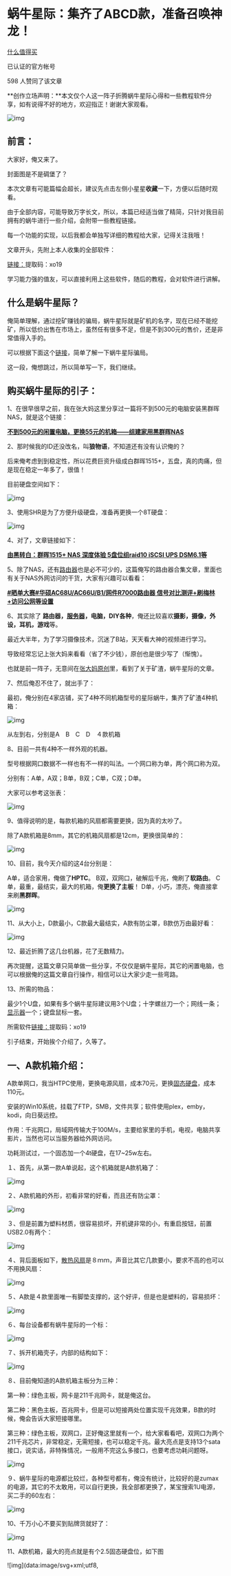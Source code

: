 # 蜗牛星际：集齐了ABCD款，准备召唤神龙！


[什么值得买](https://www.zhihu.com/org/shen-me-zhi-de-mai-76-83)[](https://www.zhihu.com/question/48510028)

已认证的官方帐号

598 人赞同了该文章

**创作立场声明：**本文仅个人这一阵子折腾蜗牛星际心得和一些教程软件分享，如有说得不好的地方，欢迎指正！谢谢大家观看。



![img](https://pic2.zhimg.com/80/v2-fe842d93cdb4673deacd1a01e2af53e5_1440w.jpg)





## 前言：

大家好，俺又来了。

封面图是不是碉堡了？

本次文章有可能篇幅会超长，建议先点击左侧小星星**收藏**一下，方便以后随时观看。

由于全部内容，可能导致万字长文，所以，本篇已经适当做了精简，只针对我目前拥有的蜗牛进行一些介绍，会附带一些教程链接。

每一个功能的实现，以后我都会单独写详细的教程给大家，记得关注我哦！

文章开头，先附上本人收集的全部软件：

[链接：](https://link.zhihu.com/?target=https%3A//pan.baidu.com/s/1CVbHS34ZGDdBsdr97hJf0Q)提取码：xo19

学习能力强的值友，可以直接利用上这些软件，随后的教程，会对软件进行讲解。



## 什么是蜗牛星际？

俺简单理解，通过挖矿赚钱的骗局，蜗牛星际就是矿机的名字，现在已经不能挖矿，所以低价出售在市场上，虽然任有很多不足，但是不到300元的售价，还是非常值得入手的。

可以根据下面这个[链接](https://zhuanlan.zhihu.com/p/59752860)，简单了解一下蜗牛星际骗局。

这一段，俺想跳过，所以简单写一下，我们继续。



## 购买蜗牛星际的引子：

1、在很早很早之前，我在张大妈这里分享过一篇将不到500元的电脑安装黑群晖NAS，就是这个链接：

**[不到500元的闲置电脑，更换55元的机箱——组建家用黑群晖NAS](https://link.zhihu.com/?target=https%3A//post.smzdm.com/p/471388)**

2、那时候我的ID还没改名，叫**狼物语**，不知道还有没有认识俺的？


后来俺考虑到到稳定性，所以花费巨资升级成白群晖1515+，五盘，真的肉痛，但是现在稳定一年多了，很值！

目前硬盘空间如下：



![img](https://pic2.zhimg.com/80/v2-7045e5f49d055b7f65c6385e78864671_1440w.png)



3、使用SHR是为了方便升级硬盘，准备再更换一个8T硬盘：



![img](https://pic2.zhimg.com/80/v2-2b2168755fb0be9cbc29d6f9007bc331_1440w.png)



4、对了，文章链接如下：

**[由黑转白：群晖1515+ NAS 深度体验 5盘位组raid10 iSCSI UPS DSM6.1等](https://link.zhihu.com/?target=https%3A//post.smzdm.com/p/561915)**

5、除了NAS，还有[路由器](https://link.zhihu.com/?target=https%3A//www.smzdm.com/fenlei/luyouqi/)也是必不可少的，这篇俺写的路由器合集文章，里面也有关于NAS外网访问的干货，大家有兴趣可以看看：

**[#晒单大赛#华硕AC68U/AC66U/B1/网件R7000路由器 信号对比测评+刷梅林+访问公网等设置](https://link.zhihu.com/?target=https%3A//post.smzdm.com/p/623311)**



6、其实除了 **路由器，[服务器](https://link.zhihu.com/?target=https%3A//www.smzdm.com/fenlei/fuwuqi/)，电脑，DIY各种**，俺还比较喜欢**摄影，摄像，外设，耳机，游戏**等。


最近大半年，为了学习摄像技术，沉迷了B站，天天看大神的视频进行学习。

导致经常忘记上张大妈来看看（省了不少钱），原创也是很少写了（惭愧）。

也就是前一阵子，无意间在[张大妈原创](https://link.zhihu.com/?target=https%3A//search.smzdm.com/%3Fc%3Dpost%26s%3D%E8%9C%97%E7%89%9B%E6%98%9F%E9%99%85)里，看到了关于矿渣，蜗牛星际的文章。


7、然后俺忍不住了，就出手了：

最初，俺分别在4家店铺，买了4种不同机箱型号的星际蜗牛，集齐了矿渣4种机箱：



![img](https://pic4.zhimg.com/80/v2-3055a96c9fd7038ef629d2fa4b64ba93_1440w.jpg)

从左到右，分别是A　B　C　D　４款机箱



8、目前一共有4种不一样外观的机器。

型号根据网口数据不一样也有不一样的叫法。一个网口称为单，两个网口称为双。

分别有：A单，A双；B单，B双；C单，C双；D单。

大家可以参考这张表：



![img](https://pic4.zhimg.com/80/v2-2f79dd412f1e65b14bd770048136918b_1440w.jpg)




9、值得说明的是，每款机箱的风扇都需要更换，因为真的太吵了。

除了A款机箱是8mm，其它的机箱风扇都是12cm，更换很简单的：



![img](https://pic1.zhimg.com/80/v2-7feadf59996c61d60d53a733a512385c_1440w.jpg)



10、目前，我今天介绍的这4台分别是：

A单，适合家用，俺做了**HPTC**。
B双，双网口，破解后千兆，俺刷了**软路由**。
C单，最重，最结实，最大的机箱，俺**更换了主板**！
D单，小巧，漂亮，俺直接拿来刷**黑群晖**。





![img](https://pic2.zhimg.com/80/v2-0c35a64a3bf766e3d6fb5ee762c9aba1_1440w.jpg)



11、从大小上，D款最小，C款最大最结实，A款有防尘罩，B款仿万由最好看：



![img](https://pic2.zhimg.com/80/v2-cfd3d45ecf50fed14d8cc032670086c5_1440w.jpg)





12、最近折腾了这几台机器，花了无数精力。

再次提醒，这篇文章只简单做一些分享，不仅仅是蜗牛星际，其它的闲置电脑，也可以根据俺的这篇文章自行操作，相信可以让大家少走一些弯路。




13、所需的物品：

最少1个U盘，如果有多个蜗牛星际建议用3个U盘；十字螺丝刀一个；网线一条；[显示器](https://link.zhihu.com/?target=https%3A//www.smzdm.com/fenlei/xianshiqi/)一个；键盘鼠标一套。

所需软件[链接：](https://link.zhihu.com/?target=https%3A//pan.baidu.com/s/1CVbHS34ZGDdBsdr97hJf0Q)提取码：xo19

引子结束，开始挨个介绍了，久等了。



## 一、A款机箱介绍：

A款单网口，我当HTPC使用，更换电源风扇，成本70元，更换[固态硬盘](https://link.zhihu.com/?target=https%3A//www.smzdm.com/fenlei/gutaiyingpan/)，成本110元。

安装的Win10系统，挂载了FTP，SMB，文件共享；软件使用plex，emby，kodi，向日葵远控。

作用：千兆网口，局域网传输大于100M/s，主要给家里的手机，电视，电脑共享影片，当然也可以当服务器给外网访问。

功耗测试过，一个固态加一个4t硬盘，在17~25w左右。


１、首先，从第一款A单说起，这个机箱就是A款机箱了：



![img](https://pic1.zhimg.com/80/v2-a76a95548ec65de3c20434da136c21c8_1440w.jpg)




２、A款机箱的外形，初看非常的好看，而且还有防尘罩：



![img](https://pic2.zhimg.com/80/v2-86252dff6b0a3de3543047ee8462eced_1440w.jpg)



３、但是前置为塑料材质，很容易损坏，开机键非常的小，有重启按钮，前置USB2.0有两个：



![img](https://pic4.zhimg.com/80/v2-2923ae8647f157e01ebfeda5fcedbfe3_1440w.jpg)



４、背后面板如下，[散热风扇](https://link.zhihu.com/?target=https%3A//www.smzdm.com/fenlei/jixiangfengshan/)是８ｍｍ，声音比其它几款要小，要求不高的也可以不用换风扇：



![img](https://pic1.zhimg.com/80/v2-2673627589fd4ed2d6a1360c6cb519e0_1440w.jpg)



５、A款是４款里面唯一有脚垫支撑的，这个好评，但是也是塑料的，容易损坏：



![img](https://pic2.zhimg.com/80/v2-34efdea02e81a4fc7b21df85a2cf1c39_1440w.jpg)



６、每台设备都有蜗牛星际的一个标：



![img](https://pic4.zhimg.com/80/v2-1b8ddd334a4663d0eba250068bbd7087_1440w.jpg)



７、拆开机箱壳子，内部的结构如下：



![img](https://pic3.zhimg.com/80/v2-b830aa0021d712960ba43b0f6e56f842_1440w.jpg)



８、目前俺知道的A款机箱主板分为三种：

第一种：绿色主板，网卡是211千兆网卡，就是俺这台。

第二种：黑色主板，百兆网卡，但是可以短接两处位置实现千兆效果，B款的时候，俺会告诉大家短接哪里。

第三种：绿色主板，双网口，正好俺这里就有一个，给大家看看吧，双网口为两个211千兆芯片，非常稳定，无需短接，也可以稳定千兆。最大亮点是支持13个sata接口，说实话，非特殊情况，一般用不完这么多接口，也要考虑功耗问题呀。



![img](https://pic3.zhimg.com/80/v2-621048e6fc584342d8f8903e9e28afea_1440w.jpg)




９、蜗牛星际的电源都比较烂，各种型号都有，俺没有统计，比较好的是zumax的电源，其它的不太敢用，可以自行更换，我全部都更换了，某宝搜索1U电源，买二手的60左右：



![img](https://pic3.zhimg.com/80/v2-174fbc617c5882249f1ccf1b60bed416_1440w.jpg)



10、千万小心不要买到贴牌货就好了：



![img](https://pic3.zhimg.com/80/v2-f006ddcf812fbe0fa4e705bc1a1d94ba_1440w.jpg)



11、A款机箱，最大的亮点就是有个2.5固态硬盘位，如下图



![img](data:image/svg+xml;utf8,<svg xmlns='http://www.w3.org/2000/svg' width='600' height='400'></svg>)



12、当看到这个硬盘位后，我就立即决定用它当htpc



![img](data:image/svg+xml;utf8,<svg xmlns='http://www.w3.org/2000/svg' width='600' height='400'></svg>)



13、因为这款主板有第五个隐藏的stat接口，在主板正中间，而且支持引导，非常适合更换固态使用：



![img](data:image/svg+xml;utf8,<svg xmlns='http://www.w3.org/2000/svg' width='600' height='400'></svg>)



14、整个机箱的布局非常的好看：



![img](https://pic4.zhimg.com/80/v2-84aa4538a53e454ae93e8d983005fbc7_1440w.jpg)



15、4个盘位，可以随时进行调换：



![img](https://pic1.zhimg.com/80/v2-66272e697c278a237bdc8915cdf85430_1440w.jpg)



16、说完硬件，再说软件了。

所有的蜗牛星际都适合安装黑群晖NAS，而且非常稳定，功耗也不错。

这里由于俺有了4台，所以没必要都装NAS，所以做了HTPC：



![img](data:image/svg+xml;utf8,<svg xmlns='http://www.w3.org/2000/svg' width='600' height='423'></svg>)




**这里仅仅只是分享一些俺看到的原创。如果需要更加详细的教程，可以点赞，收藏，留言告诉俺，下篇也许会挨个写出来。**

17、首先安装win10，强烈建议用我分享的这个安装包里的：



![img](data:image/svg+xml;utf8,<svg xmlns='http://www.w3.org/2000/svg' width='600' height='281'></svg>)



18、如果使用蜗牛自带的固态，建议安装32位的，如果更换过固态，建议直接安装64位的。

安装过程：大概说下，u盘做老毛桃，进pe，win10安装，完成！

[https://www.laomaotao.net/](https://link.zhihu.com/?target=https%3A//www.laomaotao.net/)



![img](https://pic2.zhimg.com/80/v2-615aaa098d319f5adb3173e70e748f59_1440w.png)



19、安装后根据下面的文章内容，开启ftp，然后也建议开启smb。俺用过群晖的播放器，很难用。后来了解到plex；emby；jullfin；kodi这些，都一一尝试过。
大家可以全部安装，资源库是可以通用的，安装过程大同小异，再说下去，文章太长了。如果需要更详细的教程，也可以留言告诉俺，下次写了。

教程：

**[蜗牛星际组建HTPC之二：系统选择及软件设置](https://link.zhihu.com/?target=https%3A//post.smzdm.com/p/az596dxp)**

FTP教程：

**[高清大片即点即来自组家用NAS经历分享之二 —进阶篇](https://link.zhihu.com/?target=https%3A//post.smzdm.com/p/aek8m9ez)**

[SMB教程](https://www.zhihu.com/question/51578219)。



20、目前现在实现的效果如下：

网页端，pc端，手机端，电视端，全部可以获取各种封面，简介，外网也可以访问观看，等于一个私人的电影网站了。



![img](https://pic3.zhimg.com/80/v2-3ab8e45d32a7315e9ca208caa2a5e9d6_1440w.jpg)





![img](https://pic1.zhimg.com/80/v2-2f7a0d228e27f1728dda3d2cc2f92324_1440w.png)



21、内网访问速度能满速，100m/s，外网取决于大家的上传网速，我家上传有6m/s

如果有想要尝试访问俺家里的服务器，可以留言给我，可以单独发给你体验体验。俺在外面看家里的视频，这个体验还是很棒的，网速ok的情况下，任意拖拽，不会卡。

win10系统也可以安装到自带的16g硬盘里，但是会死机，会死机，会死机。

强烈建议买硬盘上，60G的也行呀！



![img](https://pic2.zhimg.com/80/v2-439db51642d14fe152414b19fdf95631_1440w.png)




22、俺使用这个24小时不关机。功耗图如下：14最低，峰值不到25w。采用的米家智能插座记录。并且可以通过来电启动配合米家智能插座，远程开机：



![img](https://pic4.zhimg.com/80/v2-0cd47faf56bfa13db0f9cbf6b88ca2e3_1440w.jpg)





洋洋洒洒说了一大堆了，不能说得太细，不然文章根本看不完。先说大概，能理解的值友，自己操作，也可以搞定，有困难，可以留言问俺。

如果，比较小白的朋友，就等我的保姆级教程吧。

A款结束！



## 二、B款机箱介绍：

B款机箱，我买的是双千兆接口的，简称B双！一开始只有百兆，后来改了2处短接后可以千兆了，做了PVE+LEDE软路由+群晖NAS。

朋友有块J3455B的主板，于是俺又买了个B单，把主板拆了，换了J3455B主板，目前打算做HTPC给朋友用，J3455更适合做HTPC，只是价格贵不少。

目前遇到的坑先说一下，不管是PVE下虚拟软路由，还是直接刷软路由到自带的16GB硬盘上，软路由的性能都跑不满千兆的。然后，PVE+软路由再+黑群，黑群在下载东西的时候，会导致断网，所以俺取消了黑群。只用了PVE+LEDE软路由。

软路由功能很强大， 后面给大家介绍。

更换了风扇和电源，成本70元，短接用的导电银漆笔6元。

1、我买了双网口，没有啥好说了，双网口的最值得购买，因为稀少呀，可以做软路由。两个网口，哪怕做黑群晖NAS，也比单网口的好。能买B双，就别考虑B单了。

外观长方形，也比较小巧：



![img](https://pic4.zhimg.com/80/v2-b6c6f1b12550241f131db04c18eab0cb_1440w.jpg)



2、B型号机箱的外观，我最喜欢。和万由的几乎一模一样，很有NAS的样子嘛：

下面这是在当软路由工作的样子：



![img](https://pic4.zhimg.com/80/v2-b5c85077720c94865d434e3d089405df_1440w.jpg)



3、双网口的主板为黑色的，背后有2个网口，如果不破解，是没有办法实现千兆效果的。

风扇是12cm的，原装的非常吵，建议自行更换：



![img](https://pic2.zhimg.com/80/v2-70bcc908411f150427c82eee5c259c6d_1440w.jpg)



4、俺这里使用的是导电银漆笔，实际测试，是能做到百兆变成千兆的效果，而且涂起来也很方便：



![img](data:image/svg+xml;utf8,<svg xmlns='http://www.w3.org/2000/svg' width='600' height='400'></svg>)



只需要很少一点，即可。

5、实际测量效果，短接这两个地方，能完美破解千兆：



![img](https://pic4.zhimg.com/80/v2-744732cc137f3d014714a5233c8587cb_1440w.png)



6、找不到位置的参考下图，记得用完用吹风机吹干，不然很容易无效，俺现在稳定很多天了：



![img](https://pic1.zhimg.com/80/v2-34187f1c4f6afc118845fefc4182f418_1440w.png)



7、破解千兆之前之后的速度的对比：



![img](https://pic2.zhimg.com/80/v2-47ab8d93c7d7864af9005feb06f6962d_1440w.png)



8、拆开B机箱的外壳，布局和其它3个机箱不一样：



![img](https://pic1.zhimg.com/80/v2-8617831ed2557e0171e924ecf9577618_1440w.jpg)



9、B的机箱电源，俺也更换了，用的比较大的，其它的机箱还不好安装，装完后很沉：



![img](https://pic2.zhimg.com/80/v2-0a6b97c1612f7af9862cb0c74e1cedf1_1440w.jpg)



10、最特别的是这个主板的安装方式，侧着安装的，也很少拆卸，无需拔线，拆掉主板螺丝，就能进行短接：



![img](https://pic4.zhimg.com/80/v2-73c5be9a360f77c69f7252291dba7583_1440w.jpg)



11、黑色的主板，一眼就能看见，俺这里拍照，就不拆卸了，最近上螺丝上得太多了，都神经过敏了：



![img](https://pic1.zhimg.com/80/v2-732b80e0c4573b4eef5fdd2ec7b1b770_1440w.jpg)



12、B机箱内部的顶部视图：



![img](data:image/svg+xml;utf8,<svg xmlns='http://www.w3.org/2000/svg' width='600' height='400'></svg>)



13、前面4个硬盘仓，外观布局都和万由NAS的一摸一样：



![img](https://pic4.zhimg.com/80/v2-cd171eb25a6ab905fe58c94bf1cbe37f_1440w.jpg)



14、这个是安装了J3455的背部面板，后面打算写一些关于J3455的文章，如果有人看的话：



![img](https://pic1.zhimg.com/80/v2-310601848d7705979f6e2680e533a7a4_1440w.jpg)



15、开始说软件了。非常感谢这位值友，简直就是保姆级别的教程。

三篇，教给大家完成，pve lede nas，共同存在，俺就是根据他的教程，一步一步操作过来的：

一、安装PVE虚拟机教程：

**[蜗牛矿渣装机教程 篇一：搞定PVE虚拟机](https://link.zhihu.com/?target=https%3A//post.smzdm.com/p/ag89qdw6)**

二、虚拟机里安装软路由教程：

**[蜗牛矿渣装机教程 篇二：搞定LEDE软路由](https://link.zhihu.com/?target=https%3A//post.smzdm.com/p/adwl903x)**

三、虚拟机里安装黑群晖教程：

**[蜗牛矿渣装机教程 篇三：搞定黑群晖NAS](https://link.zhihu.com/?target=https%3A//post.smzdm.com/p/a6lnp6wg)**

16、俺直接说下俺的体验。

就是不太建议nas虚拟化操作，而且不太稳定。数据传输多了，会死机，死机会导致没有网络，就软路由就挺好的：



![img](https://pic2.zhimg.com/80/v2-8761b71dea2793020525ed686dc81389_1440w.png)




17、建议pve+lede，或者pve+爱快+lede，或者干脆直接lede，做软路由。

软路由有啥好处。很简单，能带更多的设备，更丰富的插件，俺用的这些插件都非常的好。



![img](https://pic3.zhimg.com/80/v2-f4178472816cb4e5101df34a5b011ff6_1440w.png)



18、NAT加快浏览器速度；koolddns同步阿里云的域名，俺之前写过教程；koolproxy屏蔽广告；最后一个就不说了，还有很多丰富的插件，大家可以自行尝试咯，目前lede是插件数量最多的路由软件：



![img](https://pic3.zhimg.com/80/v2-fe928c06e97a4ef2bb9a6c990c1e5c8e_1440w.png)



如果需要我提供，另外一个版本的软路由方法，或者爱快+lede的方法，也可以留言跟俺说，俺下次再写一篇。

B机箱的介绍，暂时就告一段落，可玩性很高，就当纯NAS也很方便。



## 三、C款机箱介绍：

C款机箱最结实，非常的扎实，整体重量有3.0多kg，俺换了主板和CPU等，后面有说。

1、C机箱全部都是金属，特别是面板，很沉，做工最结实：



![img](https://pic3.zhimg.com/80/v2-478f8efc2936b7d789648e5b02ebe4ea_1440w.jpg)



2、结实得俺都拿来当凳子用：



![img](https://pic3.zhimg.com/80/v2-7f3268384aef394ce62ec6ddf8a731a2_1440w.jpg)



3、背部是4款机箱里，唯一可以放PCI-E接口设备的，请忽略俺后面的天线：

![img](https://pic1.zhimg.com/80/v2-29dd64b4a8d3b3e6af88c4e4aede2f0c_1440w.jpg)



4、前面板没有重启按钮，这次有一个真USB3.0接口：



![img](https://pic2.zhimg.com/80/v2-edef6299ee51aacc5b12f435cdb3361d_1440w.jpg)



5、拆开外壳后的布局，和之前的机箱大同小异，只是可以装更大一点的主板，貌似最多17*18主板：



![img](https://pic1.zhimg.com/80/v2-a47fa61965450a8a13b05206dfbdef78_1440w.jpg)



6、这里俺换了主板、CPU、内存、硬盘：



![img](https://pic1.zhimg.com/80/v2-2183ec9169634549aae7487ffda13b74_1440w.jpg)





7、这个硬盘的速度非常的快，很喜欢：



![img](https://pic4.zhimg.com/80/v2-9eac150420240be24b8291acf98e1d67_1440w.jpg)



8、侧边看一下，安装的时候，风扇已经贴着硬盘底部了，但是不要紧，不怕散热影响：



![img](https://pic3.zhimg.com/80/v2-3c1a58c2f172ec6efd86be80646805d6_1440w.jpg)



9、打开硬盘抽屉，这里俺DIY了一个重启按钮，从主板延伸出来：



![img](https://pic3.zhimg.com/80/v2-094d132d8771793839ead52b428884fe_1440w.jpg)



10、拿掉所有的硬盘架，可以看到主板内部了：



![img](https://pic1.zhimg.com/80/v2-d30673861743d8cfd9851599cc75b68c_1440w.jpg)



11、这样拍一张看看吧，风扇丝毫不影响散热，目前俺烤鸡测试，CPU等温度不超过50度：



![img](https://pic3.zhimg.com/80/v2-2e695f4b2948ba9c1acd1dacdc4ea5ee_1440w.jpg)



12、另外一个角度看，确实担心风扇卡住，其实没事的，准备以后有机会把硬盘架切割一下：



![img](https://pic1.zhimg.com/80/v2-ef1237043b5c96cc4998380d2ea7dc20_1440w.jpg)



13、整体的布局：



![img](https://pic2.zhimg.com/80/v2-11568cffdf6196c721c8fce7eb5b694d_1440w.jpg)





14、俺一开始是给C机箱刷NAS。后来放弃了，俺也太多NAS了，硬盘都比机身贵。

所以直接考虑换主板，最开始考虑换J3455主板，目前最给力的低功耗NAS主板，反正就是好就行啦。但是，突然发现了这个原创

**[家用存储娱乐服务器 篇二：硬件实战篇](https://link.zhihu.com/?target=https%3A//post.smzdm.com/p/aqndq29x)**

就买了这套：



![img](https://pic4.zhimg.com/80/v2-3993f844f0b9e32df570d8cee022393b_1440w.png)





15、被俺通过学习参考，下手买了i7-8700t，都是某鱼入手的配件，慢慢淘。

cpu 主板：1000元；内存，硬盘，散热600元；电源风扇200元。

不到两千，组了一台性能超强的机器：

配置如下：



![img](https://pic1.zhimg.com/80/v2-96a512beb570eca6750e8999893ce970_1440w.jpg)



16、不上显卡跑分20W：



![img](https://pic2.zhimg.com/80/v2-bdbc0df95c7e2e949c617b870f542515_1440w.jpg)



17、带了一个4t硬盘，目前也顺便当一个服务器终端来用，功耗27w左右：



![img](https://pic2.zhimg.com/80/v2-8867ac3402a374e4be6c495506fca409_1440w.png)



18、而且，修图，剪辑软件，体验流畅。后续还可以再加显卡，加显卡这个，也只有C机箱能做到了：



![img](https://pic1.zhimg.com/80/v2-f622d5a3f485139de265487e92be6ed0_1440w.jpg)



19、刚买回来，测试一切稳定一天后，才进行上机箱安装的：



![img](https://pic1.zhimg.com/80/v2-c6a28966449a015405c2f9656fd44b00_1440w.png)



20、一开始决定是安装在B机箱上，结果安装不上去，只有C机箱有空间安装：



![img](https://pic1.zhimg.com/80/v2-c11696ba34ce75c27c8a3a73ba287ea8_1440w.png)





21、这个也许有值友会说本末倒置，说实话，俺一开始也没觉得。后来真心觉得强大，如此小的机身，有这么强的性能，还能扩展，美滋滋。而这篇测评文章的图片处理，文章，都是用这台机器进行操作的，LR2019居然不卡呀：



![img](https://pic2.zhimg.com/80/v2-4ee2b966b7697bf966d1b3865edc63f5_1440w.jpg)



22、而且还是带的4K显示器进行编辑的：



![img](https://pic2.zhimg.com/80/v2-a1eef39faefbc08fe88845eab4aee251_1440w.png)



23、这里对比俺一台中塔机箱装的黑群晖就知道，这个小机箱体积如此之小，真的舒服：



![img](https://pic3.zhimg.com/80/v2-79fe1708c42e04bd50f874ac87e0b6c6_1440w.png)



24、这个中塔机箱安装黑群晖，支持10多个sata盘，而且超级静音，散热极佳，仅机身就重20kg，非常给力，可惜俺拍了照片，测评迟迟没有写出来：



![img](https://pic4.zhimg.com/80/v2-9be6a6410c6ed709e5063b0479987d47_1440w.png)



C机箱，严格意义上，根本谈不上是蜗牛了，但是也借此给大家推荐一下蜗牛的机箱，一个现在售价不到50元，有想换机箱的值友，其实也可以考虑一下哈。

C机箱介绍说完拉！

## 四、D款机箱介绍：

说完这个超大号蜗牛，最后说下D机箱了！

D机箱，只换了风扇电源，成本60-70元，其它没有动。

安装了黑群晖NAS，塞了4块硬盘，3块3T，2块1T，都是闲置硬盘（之前中塔机箱里面拆出来的）。

蜗牛已经非常廉价了。那么这么廉价，俺完全可以当蜗牛就是一台硬盘盒。

所以将之前10多个盘位的黑群晖，拆成2个黑群晖使用，也节省了很多电费。

1、整个D机箱，在俺的机箱成色里，算是最好的，因为D出来的时间很短，矿就塌了，外观上个人还是非常喜欢的，没有重启按钮：



![img](https://pic2.zhimg.com/80/v2-e78bd610286f60d6587c04122997ef7d_1440w.jpg)



2、拆开硬盘架，这是俺的4块硬盘：



![img](https://pic2.zhimg.com/80/v2-6d989f06b256162df2f363d7cd810e6d_1440w.jpg)



3、背部的样子，也是12cm的风扇，推荐更换，至于主板上的蓝色USB3.0接口，那个是假的，其实还是2.0：



![img](https://pic2.zhimg.com/80/v2-f0182d6563f54fc4613d573d8d795f6d_1440w.jpg)



4、拆开后，布局和A，C是一样的，只是更加短小了，更像正方形：



![img](https://pic3.zhimg.com/80/v2-c7562974271310ffba27dbd37def7f32_1440w.jpg)



5、主板貌似比较缩水：



![img](https://pic2.zhimg.com/80/v2-cad51ad40259f5bb96938154d694de4d_1440w.jpg)



6、换另外一个角度的样子，没有A旁边的2.5硬盘位了：



![img](https://pic3.zhimg.com/80/v2-0224122f14060a1b7783edef58520b52_1440w.jpg)



7、布局都一样，因为小巧，所以俺个人很喜欢：



![img](https://pic4.zhimg.com/80/v2-fb44c909b2342e770761d7b93b2b3497_1440w.jpg)



8、抱着它的样子，全金属外观，外观又新，非常喜爱：



![img](https://pic1.zhimg.com/80/v2-e74edaae21e43321c9ca4cf3610b8cdc_1440w.jpg)



9、说一下软件部分，首先是安装黑群晖拉，这个教程太多了，说一个简单的，用俺分享资料中的二合一，直接将文件拷贝到做了PE的U盘里，在PE里将群晖引导文件，写入到自带的16GB硬盘中，即可直接使用，非常方便：

下载[链接：](https://link.zhihu.com/?target=https%3A//pan.baidu.com/s/1CVbHS34ZGDdBsdr97hJf0Q)提取码：xo19

里面都有图文教程，俺就不重复了，大家下载看看就能学会。



![img](https://pic4.zhimg.com/80/v2-6fa1945f56b0e430fda6240c9968f50b_1440w.png)



10、俺安装了黑群后，组了SHR，实现了5T安全空间，主要拿来给白群做备份

以及自动同步到百度云用的：



![img](https://pic4.zhimg.com/80/v2-ce20aae6750078cc6e338d7535ee61b7_1440w.png)




11、俺的白群晖软件用 Hyper Backup软件，和黑群的Hyper Backup Vault软件进行连接（俺黑群一般不用都关机），然后进行备份一些重要资料，而且还支持异地备份。



![img](https://pic1.zhimg.com/80/v2-4ff19ad48910579bf289fecfe155ccd4_1440w.png)



12、这台黑群，又通过自带的Cloud Sync 套件中的百度云功能，将从白群备份的重要资料，同步到百度云中。（有作品，照片，证件，一些需要特别备份的东西）

这样就能到万无一失了，而且非常方便：



![img](https://pic4.zhimg.com/80/v2-b361d87e3dbf8ebdb434cb1f7ec00e5b_1440w.png)



13、这台黑群晖，功耗大概25-40w，因为硬盘多了。

但是一般不用都可以关机，配合智能插座和来电自动开机功能，也能远程进行开机备份。

前D单是俺折腾最少。最省心，最稳定机器，速度也能上115m/s，很棒的。





![img](https://pic3.zhimg.com/80/v2-357298e6286c1f318b428b9e1dcb3c1a_1440w.png)



D机箱介绍完毕了，只用群晖最基础的功能，基本上没啥好讲的哈。

## 总结

到此全部内容就结束了，看起来是不是很简单，实际上俺踩过N多坑。

每个功能实现的背后，都可以写N长的教程文章，大家有什么想看的可以留言给俺。

也非常感谢能看到这里的朋友，因为俺这篇文章估计也非常的长了，配图，拍照，整理，花了不少时间。

也是想给自己提个醒，记录一下这一阵子的折腾。

生命不息，折腾不止。还有好多好多精彩的内容想分享给大家，也感谢张大妈站里其它优秀的作者，大家一起分享，能共同进步成长

俺后面将所有的线路都改成桌下存放了，交换机和路由器，加起来13个口，居然都塞满了：



![img](https://pic2.zhimg.com/80/v2-8dc405de7923d9aee1afb1e74aa1df41_1440w.png)



最后的最后，放一个角落的图，由于正好有合适空间，蜗牛又比较小，所以放这些东西，丝毫不觉得占用地方：



![img](https://pic4.zhimg.com/80/v2-599f8a4a1d5ac70b201de7be0be1c4bf_1440w.png)



再次感谢大家的观看！

最后，不管您是不是有需要购买蜗牛星际矿渣，都可以通过这篇文章，将老机器进行尝试安装一下软路由，虚拟机，HTPC，黑群等。

没准，就有一个合适您的呢！没准，哪天俺就要看您的教程学习呢！

最后的最后，希望大家理性上车，选择最适合自己的方案！

我们下篇文章再见！就这几天发布哦！期待一下吧！



by：[阿文菌](https://link.zhihu.com/?target=https%3A//zhiyou.smzdm.com/member/6902738986/)

**本内容来源于@什么值得买[http://SMZDM.COM](https://link.zhihu.com/?target=http%3A//SMZDM.COM)**

**原文链接：**[蜗牛星际：我集齐了ABCD款，折腾矿渣一个月的全记录！__什么值得买](https://link.zhihu.com/?target=https%3A//post.smzdm.com/p/a25r4ddq/)

![img](https://pic1.zhimg.com/80/v2-e007fe27b453ba81cdf0d05a644d2410_1440w.jpg)

发布于 2019-04-16

[家用 NAS](https://www.zhihu.com/topic/19736752)

[群晖（Synology）](https://www.zhihu.com/topic/19827077)

[网络附加存储（NAS）](https://www.zhihu.com/topic/19571800)